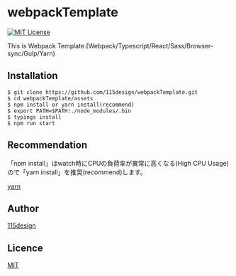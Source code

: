 # webpackTemplate

[![MIT License](http://img.shields.io/badge/license-MIT-blue.svg?style=flat)](https://opensource.org/licenses/MIT)

This is Webpack Template.(Webpack/Typescript/React/Sass/Browser-sync/Gulp/Yarn)

## Installation

    $ git clone https://github.com/115design/webpackTemplate.git
    $ cd webpackTemplate/assets
    $ npm install or yarn install(recommend)
    $ export PATH=$PATH:./node_modules/.bin
    $ typings install
    $ npm run start

## Recommendation
「npm install」はwatch時にCPUの負荷率が異常に高くなる(High CPU Usage)ので「yarn install」を推奨(recommend)します。

[yarn](https://yarnpkg.com/en/)

## Author

[115design](http://115design.main.jp/)

## Licence

[MIT](https://opensource.org/licenses/MIT)
